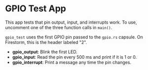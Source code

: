 GPIO Test App
=============

This app tests that pin output, input, and interrupts work. To use,
uncomment one of the three function calls in `main()`.

`gpio_test` uses the first GPIO pin passed to the `gpio.rs` capsule.
On Firestorm, this is the header labeled "2".

- **gpio_output**: Blink the first LED.
- **gpio_input**: Read the pin every 500 ms and print if it is 1 or 0.
- **gpio_interrupt**: Print a message any time the pin changes.

